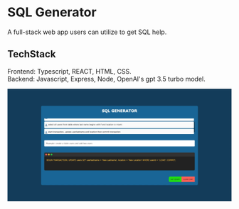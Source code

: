 # SQL Generator
A full-stack web app users can utilize to get SQL help.

## TechStack
Frontend: Typescript, REACT, HTML, CSS. <br />
Backend: Javascript, Express, Node, OpenAI's gpt 3.5 turbo model.
 
[![screenshot](./public/demo1.webp 'demo')](https://sql-generator.web.app)
